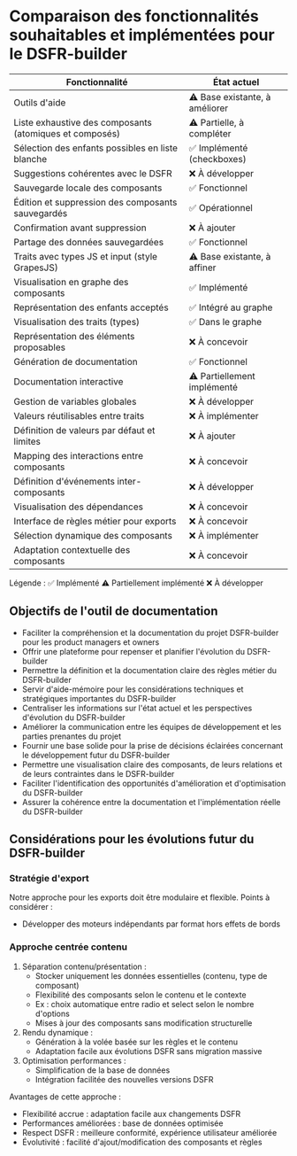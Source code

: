 # Comparaison des fonctionnalités souhaitables et implémentées pour le DSFR-builder

| Fonctionnalité | État actuel |
|----------------|-------------|
| Outils d'aide | ⚠️ Base existante, à améliorer |
| Liste exhaustive des composants (atomiques et composés) | ⚠️ Partielle, à compléter |
| Sélection des enfants possibles en liste blanche | ✅ Implémenté (checkboxes) |
| Suggestions cohérentes avec le DSFR | ❌ À développer |
| Sauvegarde locale des composants | ✅ Fonctionnel |
| Édition et suppression des composants sauvegardés | ✅ Opérationnel |
| Confirmation avant suppression | ❌ À ajouter |
| Partage des données sauvegardées | ✅ Fonctionnel |
| Traits avec types JS et input (style GrapesJS) | ⚠️ Base existante, à affiner |
| Visualisation en graphe des composants | ✅ Implémenté |
| Représentation des enfants acceptés | ✅ Intégré au graphe |
| Visualisation des traits (types) | ✅ Dans le graphe |
| Représentation des éléments proposables | ❌ À concevoir |
| Génération de documentation | ✅ Fonctionnel |
| Documentation interactive | ⚠️ Partiellement implémenté |
| Gestion de variables globales | ❌ À développer |
| Valeurs réutilisables entre traits | ❌ À implémenter |
| Définition de valeurs par défaut et limites | ❌ À ajouter |
| Mapping des interactions entre composants | ❌ À concevoir |
| Définition d'événements inter-composants | ❌ À développer |
| Visualisation des dépendances | ❌ À concevoir |
| Interface de règles métier pour exports | ❌ À concevoir |
| Sélection dynamique des composants | ❌ À implémenter |
| Adaptation contextuelle des composants | ❌ À concevoir |

Légende :
✅ Implémenté
⚠️ Partiellement implémenté
❌ À développer

## Objectifs de l'outil de documentation

- Faciliter la compréhension et la documentation du projet DSFR-builder pour les product managers et owners
- Offrir une plateforme pour repenser et planifier l'évolution du DSFR-builder
- Permettre la définition et la documentation claire des règles métier du DSFR-builder
- Servir d'aide-mémoire pour les considérations techniques et stratégiques importantes du DSFR-builder
- Centraliser les informations sur l'état actuel et les perspectives d'évolution du DSFR-builder
- Améliorer la communication entre les équipes de développement et les parties prenantes du projet
- Fournir une base solide pour la prise de décisions éclairées concernant le développement futur du DSFR-builder
- Permettre une visualisation claire des composants, de leurs relations et de leurs contraintes dans le DSFR-builder
- Faciliter l'identification des opportunités d'amélioration et d'optimisation du DSFR-builder
- Assurer la cohérence entre la documentation et l'implémentation réelle du DSFR-builder

## Considérations pour les évolutions futur du DSFR-builder

### Stratégie d'export
Notre approche pour les exports doit être modulaire et flexible. Points à considérer :
- Développer des moteurs indépendants par format hors effets de bords

### Approche centrée contenu
1. Séparation contenu/présentation :
   - Stocker uniquement les données essentielles (contenu, type de composant)
   - Flexibilité des composants selon le contenu et le contexte
   - Ex : choix automatique entre radio et select selon le nombre d'options
   - Mises à jour des composants sans modification structurelle
2. Rendu dynamique :
   - Génération à la volée basée sur les règles et le contenu
   - Adaptation facile aux évolutions DSFR sans migration massive
3. Optimisation performances :
   - Simplification de la base de données
   - Intégration facilitée des nouvelles versions DSFR

Avantages de cette approche :
- Flexibilité accrue : adaptation facile aux changements DSFR
- Performances améliorées : base de données optimisée
- Respect DSFR : meilleure conformité, expérience utilisateur améliorée
- Évolutivité : facilité d'ajout/modification des composants et règles
